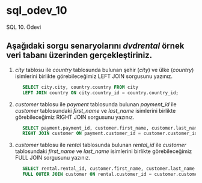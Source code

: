 # sql_odev_10
SQL 10. Ödevi

## Aşağıdaki sorgu senaryolarını *dvdrental* örnek veri tabanı üzerinden gerçekleştiriniz.

1. *city* tablosu ile *country* tablosunda bulunan şehir (*city*) ve ülke (*country*) isimlerini birlikte görebileceğimiz LEFT JOIN sorgusunu yazınız.

```SQL
      SELECT city.city, country.country FROM city
      LEFT JOIN country ON city.country_id = country.country_id;
```

2. *customer* tablosu ile *payment* tablosunda bulunan *payment_id* ile *customer* tablosundaki *first_name* ve *last_name* isimlerini birlikte görebileceğimiz RIGHT JOIN sorgusunu yazınız.

```SQL
      SELECT payment.payment_id, customer.first_name, customer.last_name FROM payment
      RIGHT JOIN customer ON payment.customer_id = customer.customer_id;
```

3. *customer* tablosu ile *rental* tablosunda bulunan *rental_id* ile *customer* tablosundaki *first_name* ve *last_name* isimlerini birlikte görebileceğimiz FULL JOIN sorgusunu yazınız.

```SQL
      SELECT rental.rental_id, customer.first_name, customer.last_name FROM rental
      FULL OUTER JOIN customer ON rental.customer_id = customer.customer_id;
```
